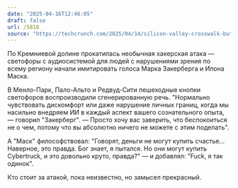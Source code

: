 ```yaml
---
date: "2025-04-16T12:46:05"
draft: false
url: /5818
source: "https://techcrunch.com/2025/04/14/silicon-valley-crosswalk-buttons-hacked-to-imitate-musk-zuckerberg-voices/"
---
```


По Кремниевой долине прокатилась необычная хакерская атака — светофоры с аудиосистемой для людей с нарушениями зрения по всему региону начали имитировать голоса Марка Закерберга и Илона Маска.

В Менло-Парк, Пало-Альто и Редвуд-Сити пешеходные кнопки светофоров воспроизводили сгенерированную речь. "Нормально чувствовать дискомфорт или даже нарушение личных границ, когда мы насильно внедряем ИИ в каждый аспект вашего сознательного опыта, — говорил "Закерберг". — Просто хочу вас заверить, что беспокоиться не о чем, потому что вы абсолютно ничего не можете с этим поделать".

А "Маск" философствовал: "Говорят, деньги не могут купить счастье... Наверное, это правда. Бог знает, я пытался. Но они могут купить Cybertruck, и это довольно круто, правда?" — и добавлял: "Fuck, я так одинок".

Кто стоит за атакой, пока неизвестно, но замысел прекрасный.